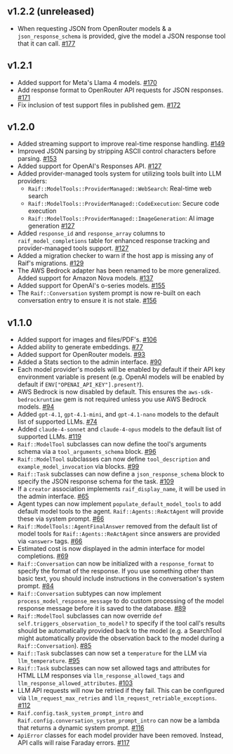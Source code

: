 ## v1.2.2 (unreleased)

- When requesting JSON from OpenRouter models & a `json_response_schema` is provided, give the model a JSON response tool that it can call. [#177](https://github.com/CultivateLabs/raif/pull/177)

## v1.2.1

- Added support for Meta's Llama 4 models. [#170](https://github.com/CultivateLabs/raif/pull/170)
- Add response format to OpenRouter API requests for JSON responses. [#171](https://github.com/CultivateLabs/raif/pull/171)
- Fix inclusion of test support files in published gem. [#172](https://github.com/CultivateLabs/raif/pull/172)

## v1.2.0

- Added streaming support to improve real-time response handling. [#149](https://github.com/CultivateLabs/raif/pull/149)
- Improved JSON parsing by stripping ASCII control characters before parsing. [#153](https://github.com/CultivateLabs/raif/pull/153)
- Added support for OpenAI's Responses API. [#127](https://github.com/CultivateLabs/raif/pull/127)
- Added provider-managed tools system for utilizing tools built into LLM providers:
  - `Raif::ModelTools::ProviderManaged::WebSearch`: Real-time web search
  - `Raif::ModelTools::ProviderManaged::CodeExecution`: Secure code execution
  - `Raif::ModelTools::ProviderManaged::ImageGeneration`: AI image generation
  [#127](https://github.com/CultivateLabs/raif/pull/127)
- Added `response_id` and `response_array` columns to `raif_model_completions` table for enhanced response tracking and provider-managed tools support. [#127](https://github.com/CultivateLabs/raif/pull/127)
- Added a migration checker to warn if the host app is missing any of Raif's migrations. [#129](https://github.com/CultivateLabs/raif/pull/129)
- The AWS Bedrock adapter has been renamed to be more generalized. Added support for Amazon Nova models. [#137](https://github.com/CultivateLabs/raif/pull/137)
- Added support for OpenAI's o-series models. [#155](https://github.com/CultivateLabs/raif/pull/155)
- The `Raif::Conversation` system prompt is now re-built on each conversation entry to ensure it is not stale. [#156](https://github.com/CultivateLabs/raif/pull/156)


## v1.1.0

- Added support for images and files/PDF's. [#106](https://github.com/CultivateLabs/raif/pull/106)
- Added ability to generate embeddings. [#77](https://github.com/CultivateLabs/raif/pull/77)
- Added support for OpenRouter models. [#93](https://github.com/CultivateLabs/raif/pull/93)
- Added a Stats section to the admin interface. [#90](https://github.com/CultivateLabs/raif/pull/90)
- Each model provider's models will be enabled by default if their API key environment variable is present (e.g. OpenAI models will be enabled by default if `ENV["OPENAI_API_KEY"].present?`).
- AWS Bedrock is now disabled by default. This ensures the `aws-sdk-bedrockruntime` gem is not required unless you use AWS Bedrock models. [#94](https://github.com/CultivateLabs/raif/pull/94)
- Added `gpt-4.1`, `gpt-4.1-mini`, and `gpt-4.1-nano` models to the default list of supported LLMs. [#74](https://github.com/CultivateLabs/raif/pull/74)
- Added `claude-4-sonnet` and `claude-4-opus` models to the default list of supported LLMs. [#119](https://github.com/CultivateLabs/raif/pull/119)
- `Raif::ModelTool` subclasses can now define the tool's arguments schema via a `tool_arguments_schema` block. [#96](https://github.com/CultivateLabs/raif/pull/96)
- `Raif::ModelTool` subclasses can now define `tool_description` and `example_model_invocation` via blocks. [#99](https://github.com/CultivateLabs/raif/pull/99)
- `Raif::Task` subclasses can now define a `json_response_schema` block to specify the JSON response schema for the task. [#109](https://github.com/CultivateLabs/raif/pull/109)
- If a `creator` association implements `raif_display_name`, it will be used in the admin interface. [#65](https://github.com/CultivateLabs/raif/pull/65)
- Agent types can now implement `populate_default_model_tools` to add default model tools to the agent. `Raif::Agents::ReActAgent` will provide these via system prompt. [#66](https://github.com/CultivateLabs/raif/pull/66)
- `Raif::ModelTools::AgentFinalAnswer` removed from the default list of model tools for `Raif::Agents::ReActAgent` since answers are provided via `<answer>` tags. [#66](https://github.com/CultivateLabs/raif/pull/66)
- Estimated cost is now displayed in the admin interface for model completions. [#69](https://github.com/CultivateLabs/raif/pull/69)
- `Raif::Conversation` can now be initialized with a `response_format` to specify the format of the response. If you use something other than basic text, you should include instructions in the conversation's system prompt. [#84](https://github.com/CultivateLabs/raif/pull/84)
- `Raif::Conversation` subtypes can now implement `process_model_response_message` to do custom processing of the model response message before it is saved to the database. [#89](https://github.com/CultivateLabs/raif/pull/89)
- `Raif::ModelTool` subclasses can now override `def self.triggers_observation_to_model?` to specify if the tool call's results should be automatically provided back to the model (e.g. a SearchTool might automatically provide the observation back to the model during a `Raif::Conversation`). [#85](https://github.com/CultivateLabs/raif/pull/85)
- `Raif::Task` subclasses can now set a `temperature` for the LLM via `llm_temperature`. [#95](https://github.com/CultivateLabs/raif/pull/95)
- `Raif::Task` subclasses can now set allowed tags and attributes for HTML LLM responses via `llm_response_allowed_tags` and `llm_response_allowed_attributes`. [#103](https://github.com/CultivateLabs/raif/pull/103)
- LLM API requests will now be retried if they fail. This can be configured via `llm_request_max_retries` and `llm_request_retriable_exceptions`. [#112](https://github.com/CultivateLabs/raif/pull/112)
- `Raif.config.task_system_prompt_intro` and `Raif.config.conversation_system_prompt_intro` can now be a lambda that returns a dynamic system prompt. [#116](https://github.com/CultivateLabs/raif/pull/116)
- `ApiError` classes for each model provider have been removed. Instead, API calls will raise Faraday errors. [#117](https://github.com/CultivateLabs/raif/pull/117)